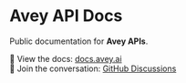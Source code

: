 # Avey API Docs

Public documentation for **Avey APIs**.  

📖 View the docs: [docs.avey.ai](https://docs.avey.ai)  
💬 Join the conversation: [GitHub Discussions](../../discussions)  
